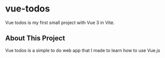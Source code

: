 # vue-todos

Vue todos is my first small project with Vue 3 in Vite.

## About This Project

Vue todos is a simple to do web app that I made to learn how to use Vue.js
